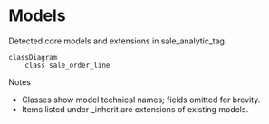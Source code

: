 # Models

Detected core models and extensions in sale_analytic_tag.

```mermaid
classDiagram
    class sale_order_line
```

Notes
- Classes show model technical names; fields omitted for brevity.
- Items listed under _inherit are extensions of existing models.
